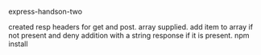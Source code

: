 express-handson-two

created resp headers for get and post. array supplied. add item to array if not present and deny addition with a string response if it is present. npm install
